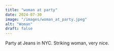 ```yaml
---
title: "woman at party"
date: 2024-07-30
image: "/images/woman_at_party.jpeg"
alt: "Woman"
draft: false
---
```


Party at Jeans in NYC. Striking woman, very nice. 